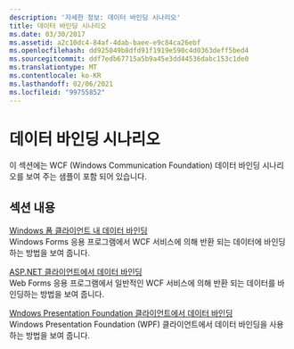```yaml
---
description: '자세한 정보: 데이터 바인딩 시나리오'
title: 데이터 바인딩 시나리오
ms.date: 03/30/2017
ms.assetid: a2c10dc4-84af-4dab-baee-e9c84ca26ebf
ms.openlocfilehash: dd925049b8dfd91f1919e590c4d0363deff5bed4
ms.sourcegitcommit: ddf7edb67715a5b9a45e3dd44536dabc153c1de0
ms.translationtype: MT
ms.contentlocale: ko-KR
ms.lasthandoff: 02/06/2021
ms.locfileid: "99755852"
---
```

# <a name="data-binding-scenarios"></a>데이터 바인딩 시나리오

이 섹션에는 WCF (Windows Communication Foundation) 데이터 바인딩 시나리오를 보여 주는 샘플이 포함 되어 있습니다.  
  
## <a name="in-this-section"></a>섹션 내용  

 [Windows 폼 클라이언트 내 데이터 바인딩](data-binding-in-a-windows-forms-client.md)  
 Windows Forms 응용 프로그램에서 WCF 서비스에 의해 반환 되는 데이터에 바인딩하는 방법을 보여 줍니다.  
  
 [ASP.NET 클라이언트에서 데이터 바인딩](data-binding-in-an-aspnet-client.md)  
 Web Forms 응용 프로그램에서 일반적인 WCF 서비스에 의해 반환 되는 데이터를 바인딩하는 방법을 보여 줍니다.  
  
 [Wndows Presentation Foundation 클라이언트에서 데이터 바인딩](data-binding-in-a-wpf-client.md)  
 Windows Presentation Foundation (WPF) 클라이언트에서 데이터 바인딩을 사용 하는 방법을 보여 줍니다.
